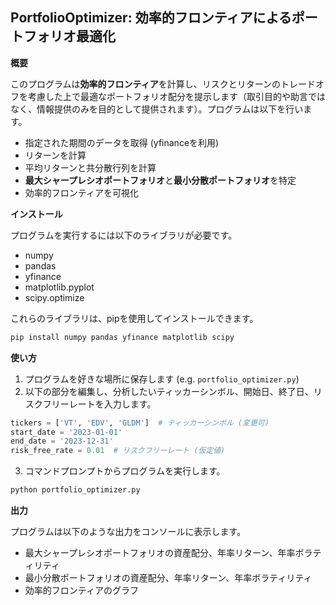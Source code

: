 ## PortfolioOptimizer: 効率的フロンティアによるポートフォリオ最適化

**概要**

このプログラムは**効率的フロンティア**を計算し、リスクとリターンのトレードオフを考慮した上で最適なポートフォリオ配分を提示します（取引目的や助言ではなく、情報提供のみを目的として提供されます）。プログラムは以下を行います。

* 指定された期間のデータを取得 (yfinanceを利用)
* リターンを計算
* 平均リターンと共分散行列を計算
* **最大シャープレシオポートフォリオ**と**最小分散ポートフォリオ**を特定
* 効率的フロンティアを可視化

**インストール**

プログラムを実行するには以下のライブラリが必要です。

* numpy
* pandas
* yfinance
* matplotlib.pyplot
* scipy.optimize

これらのライブラリは、pipを使用してインストールできます。

```bash
pip install numpy pandas yfinance matplotlib scipy
```

**使い方**

1.  プログラムを好きな場所に保存します (e.g. `portfolio_optimizer.py`)
2.  以下の部分を編集し、分析したいティッカーシンボル、開始日、終了日、リスクフリーレートを入力します。

```python
tickers = ['VT', 'EDV', 'GLDM']  # ティッカーシンボル (変更可)
start_date = '2023-01-01'
end_date = '2023-12-31'
risk_free_rate = 0.01  # リスクフリーレート (仮定値)
```

3.  コマンドプロンプトからプログラムを実行します。

```bash
python portfolio_optimizer.py
```

**出力**

プログラムは以下のような出力をコンソールに表示します。

* 最大シャープレシオポートフォリオの資産配分、年率リターン、年率ボラティリティ
* 最小分散ポートフォリオの資産配分、年率リターン、年率ボラティリティ
* 効率的フロンティアのグラフ
